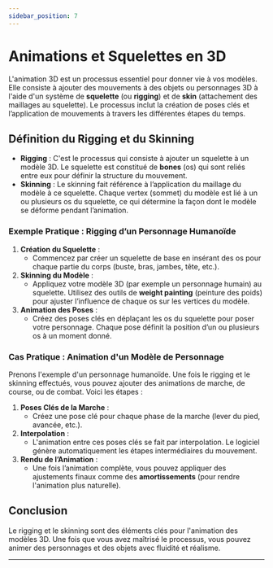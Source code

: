 ```yaml
---
sidebar_position: 7
---
```


# Animations et Squelettes en 3D

L'animation 3D est un processus essentiel pour donner vie à vos modèles. Elle consiste à ajouter des mouvements à des objets ou personnages 3D à l'aide d'un système de **squelette** (ou **rigging**) et de **skin** (attachement des maillages au squelette). Le processus inclut la création de poses clés et l’application de mouvements à travers les différentes étapes du temps.

## Définition du Rigging et du Skinning

- **Rigging** : C'est le processus qui consiste à ajouter un squelette à un modèle 3D. Le squelette est constitué de **bones** (os) qui sont reliés entre eux pour définir la structure du mouvement.
- **Skinning** : Le skinning fait référence à l’application du maillage du modèle à ce squelette. Chaque vertex (sommet) du modèle est lié à un ou plusieurs os du squelette, ce qui détermine la façon dont le modèle se déforme pendant l’animation.

### Exemple Pratique : Rigging d’un Personnage Humanoïde

1. **Création du Squelette** : 
   - Commencez par créer un squelette de base en insérant des os pour chaque partie du corps (buste, bras, jambes, tête, etc.).
2. **Skinning du Modèle** : 
   - Appliquez votre modèle 3D (par exemple un personnage humain) au squelette. Utilisez des outils de **weight painting** (peinture des poids) pour ajuster l’influence de chaque os sur les vertices du modèle.
3. **Animation des Poses** : 
   - Créez des poses clés en déplaçant les os du squelette pour poser votre personnage. Chaque pose définit la position d’un ou plusieurs os à un moment donné.

### Cas Pratique : Animation d'un Modèle de Personnage

Prenons l'exemple d'un personnage humanoïde. Une fois le rigging et le skinning effectués, vous pouvez ajouter des animations de marche, de course, ou de combat. Voici les étapes :

1. **Poses Clés de la Marche** : 
   - Créez une pose clé pour chaque phase de la marche (lever du pied, avancée, etc.).
2. **Interpolation** : 
   - L'animation entre ces poses clés se fait par interpolation. Le logiciel génère automatiquement les étapes intermédiaires du mouvement.
3. **Rendu de l’Animation** : 
   - Une fois l’animation complète, vous pouvez appliquer des ajustements finaux comme des **amortissements** (pour rendre l'animation plus naturelle).

## Conclusion

Le rigging et le skinning sont des éléments clés pour l'animation des modèles 3D. Une fois que vous avez maîtrisé le processus, vous pouvez animer des personnages et des objets avec fluidité et réalisme.

---
